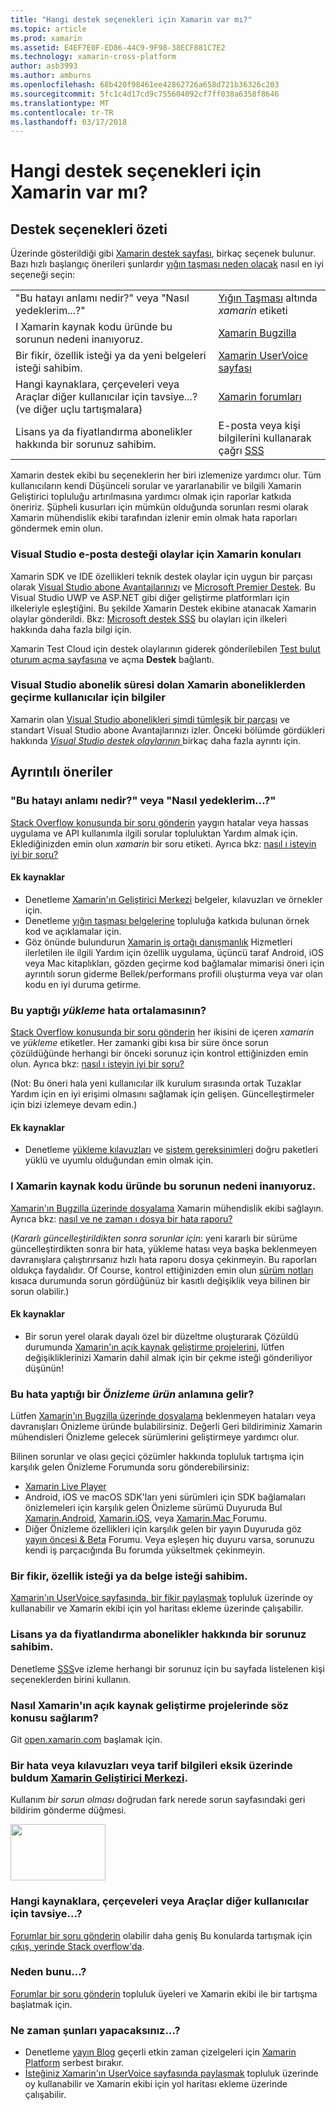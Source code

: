 ```yaml
---
title: "Hangi destek seçenekleri için Xamarin var mı?"
ms.topic: article
ms.prod: xamarin
ms.assetid: E4EF7E0F-ED86-44C9-9F98-38ECF881C7E2
ms.technology: xamarin-cross-platform
author: asb3993
ms.author: amburns
ms.openlocfilehash: 68b420f98461ee42862726a658d721b36326c203
ms.sourcegitcommit: 5fc1c4d17cd9c755604092cf7ff038a6358f8646
ms.translationtype: MT
ms.contentlocale: tr-TR
ms.lasthandoff: 03/17/2018
---
```

# <a name="what-support-options-are-available-for-xamarin"></a>Hangi destek seçenekleri için Xamarin var mı?

## <a name="summary-of-support-options"></a>Destek seçenekleri özeti

Üzerinde gösterildiği gibi [Xamarin destek sayfası](https://www.xamarin.com/support), birkaç seçenek bulunur.  Bazı hızlı başlangıç önerileri şunlardır [yığın taşması neden olacak](http://stackoverflow.com/help/product-support) nasıl en iyi seçeneği seçin:

|   |   |
|---|---|
|"Bu hatayı anlamı nedir?" veya "Nasıl yedeklerim...?"|[Yığın Taşması](http://stackoverflow.com/questions/ask?tags=xamarin) altında *xamarin* etiketi|
|I Xamarin kaynak kodu üründe bu sorunun nedeni inanıyoruz.|[Xamarin Bugzilla](https://bugzilla.xamarin.com/page.cgi?id=bug-writing.html)|
|Bir fikir, özellik isteği ya da yeni belgeleri isteği sahibim.|[Xamarin UserVoice sayfası](https://xamarin.uservoice.com)|
|Hangi kaynaklara, çerçeveleri veya Araçlar diğer kullanıcılar için tavsiye...? (ve diğer uçlu tartışmalara)|[Xamarin forumları](https://forums.xamarin.com)|
|Lisans ya da fiyatlandırma abonelikler hakkında bir sorunuz sahibim.|E-posta veya kişi bilgilerini kullanarak çağrı [SSS](https://www.xamarin.com/faq)|

Xamarin destek ekibi bu seçeneklerin her biri izlemenize yardımcı olur.  Tüm kullanıcıların kendi Düşünceli sorular ve yararlanabilir ve bilgili Xamarin Geliştirici topluluğu artırılmasına yardımcı olmak için raporlar katkıda öneririz.  Şüpheli kusurları için mümkün olduğunda sorunları resmi olarak Xamarin mühendislik ekibi tarafından izlenir emin olmak hata raporları göndermek emin olun.

<a name="Visual_Studio_email_support_incidents_for_Xamarin_topics"/>

### <a name="visual-studio-email-support-incidents-for-xamarin-topics"></a>Visual Studio e-posta desteği olaylar için Xamarin konuları

Xamarin SDK ve IDE özellikleri teknik destek olaylar için uygun bir parçası olarak [Visual Studio abone Avantajlarınızı](https://msdn.microsoft.com/subscriptions/bb266240) ve [Microsoft Premier Destek](https://www.microsoft.com/en-us/microsoftservices/support.aspx).  Bu Visual Studio UWP ve ASP.NET gibi diğer geliştirme platformları için ilkeleriyle eşleştiğini.  Bu şekilde Xamarin Destek ekibine atanacak Xamarin olaylar gönderildi.  Bkz: [Microsoft destek SSS](https://support.microsoft.com/gp/offerprophone) bu olayları için ilkeleri hakkında daha fazla bilgi için.

Xamarin Test Cloud için destek olaylarının giderek gönderilebilen [Test bulut oturum açma sayfasına](https://testcloud.xamarin.com/login) ve açma **Destek** bağlantı.

### <a name="information-for-users-migrating-from-expired-xamarin-subscriptions-to-visual-studio-subscriptions"></a>Visual Studio abonelik süresi dolan Xamarin aboneliklerden geçirme kullanıcılar için bilgiler

Xamarin olan [Visual Studio abonelikleri şimdi tümleşik bir parçası](https://blog.xamarin.com/xamarin-for-all/) ve standart Visual Studio abone Avantajlarınızı izler.  Önceki bölümde gördükleri hakkında [ *Visual Studio destek olaylarının* ](#Visual_Studio_email_support_incidents_for_Xamarin_topics) birkaç daha fazla ayrıntı için.

## <a name="detailed-recommendations"></a>Ayrıntılı öneriler

### <a name="what-does-this-error-mean-or-how-do-i--"></a>"Bu hatayı anlamı nedir?" veya "Nasıl yedeklerim...?"

[Stack Overflow konusunda bir soru gönderin](http://stackoverflow.com/questions/ask?tags=xamarin) yaygın hatalar veya hassas uygulama ve API kullanımla ilgili sorular topluluktan Yardım almak için.  Eklediğinizden emin olun _xamarin_ bir soru etiketi.  Ayrıca bkz: [nasıl ı isteyin iyi bir soru?](http://stackoverflow.com/help/how-to-ask)

#### <a name="additional-resources"></a>Ek kaynaklar

-   Denetleme [Xamarin'ın Geliştirici Merkezi](/index.md) belgeler, kılavuzları ve örnekler için.
-   Denetleme [yığın taşması belgelerine](http://stackoverflow.com/documentation) topluluğa katkıda bulunan örnek kod ve açıklamalar için.
-   Göz önünde bulundurun [Xamarin iş ortağı danışmanlık](https://www.xamarin.com/consulting-partners) Hizmetleri ilerletilen ile ilgili Yardım için özellik uygulama, üçüncü taraf Android, iOS veya Mac kitaplıkları, gözden geçirme kod bağlamalar mimarisi öneri için ayrıntılı sorun giderme Bellek/performans profili oluşturma veya var olan kodu en iyi duruma getirme.

### <a name="what-does-this-installation-error-mean"></a>Bu yaptığı _yükleme_ hata ortalamasının?

[Stack Overflow konusunda bir soru gönderin](http://stackoverflow.com/questions/ask?tags=xamarin+installation) her ikisini de içeren _xamarin_ ve _yükleme_ etiketler.  Her zamanki gibi kısa bir süre önce sorun çözüldüğünde herhangi bir önceki sorunuz için kontrol ettiğinizden emin olun.  Ayrıca bkz: [nasıl ı isteyin iyi bir soru?](http://stackoverflow.com/help/how-to-ask)

(Not: Bu öneri hala yeni kullanıcılar ilk kurulum sırasında ortak Tuzaklar Yardım için en iyi erişimi olmasını sağlamak için gelişen.  Güncelleştirmeler için bizi izlemeye devam edin.)

#### <a name="additional-resources"></a>Ek kaynaklar

-   Denetleme [yükleme kılavuzları](~/cross-platform/get-started/installation/index.md) ve [sistem gereksinimleri](~/cross-platform/get-started/requirements.md) doğru paketleri yüklü ve uyumlu olduğundan emin olmak için.

### <a name="i-believe-this-problem-is-caused-by-a-defect-in-the-xamarin-source-code"></a>I Xamarin kaynak kodu üründe bu sorunun nedeni inanıyoruz.

[Xamarin'ın Bugzilla üzerinde dosyalama](https://bugzilla.xamarin.com/page.cgi?id=bug-writing.html) Xamarin mühendislik ekibi sağlayın.  Ayrıca bkz: [nasıl ve ne zaman ı dosya bir hata raporu?](~/cross-platform/troubleshooting/questions/howto-file-bug.md)

(*Kararlı güncelleştirildikten sonra sorunlar için*: yeni kararlı bir sürüme güncelleştirdikten sonra bir hata, yükleme hatası veya başka beklenmeyen davranışlara çalıştırırsanız hızlı hata raporu dosya çekinmeyin.  Bu raporları oldukça faydalıdır.  Of Course, kontrol ettiğinizden emin olun [sürüm notları](https://developer.xamarin.com/releases/) kısaca durumunda sorun gördüğünüz bir kasıtlı değişiklik veya bilinen bir sorun olabilir.)

#### <a name="additional-resources"></a>Ek kaynaklar

-   Bir sorun yerel olarak dayalı özel bir düzeltme oluşturarak Çözüldü durumunda [Xamarin'ın açık kaynak geliştirme projelerini](http://open.xamarin.com/), lütfen değişikliklerinizi Xamarin dahil almak için bir çekme isteği gönderiliyor düşünün!

### <a name="what-does-this-error-in-a-preview-product-mean"></a>Bu hata yaptığı bir _Önizleme ürün_ anlamına gelir?

Lütfen [Xamarin'ın Bugzilla üzerinde dosyalama](https://bugzilla.xamarin.com/page.cgi?id=bug-writing.html) beklenmeyen hataları veya davranışları Önizleme üründe bulabilirsiniz.  Değerli Geri bildiriminiz Xamarin mühendisleri Önizleme gelecek sürümlerini geliştirmeye yardımcı olur.

Bilinen sorunlar ve olası geçici çözümler hakkında topluluk tartışma için karşılık gelen Önizleme Forumunda soru gönderebilirsiniz:

-   [Xamarin Live Player](https://forums.xamarin.com/categories/live-player)
-   Android, iOS ve macOS SDK'ları yeni sürümleri için SDK bağlamaları önizlemeleri için karşılık gelen Önizleme sürümü Duyuruda Bul [Xamarin.Android](http://forums.xamarin.com/categories/android), [Xamarin.iOS](http://forums.xamarin.com/categories/ios), veya [Xamarin.Mac ](http://forums.xamarin.com/categories/mac) Forumu.
-   Diğer Önizleme özellikleri için karşılık gelen bir yayın Duyuruda göz [yayın öncesi & Beta](http://forums.xamarin.com/categories/xamarin-prerelease) Forumu.  Veya eşleşen hiç duyuru varsa, sorunuzu kendi iş parçacığında Bu forumda yükseltmek çekinmeyin.

### <a name="i-have-an-idea-feature-request-or-documentation-request"></a>Bir fikir, özellik isteği ya da belge isteği sahibim.

[Xamarin'ın UserVoice sayfasında, bir fikir paylaşmak](https://xamarin.uservoice.com) topluluk üzerinde oy kullanabilir ve Xamarin ekibi için yol haritası ekleme üzerinde çalışabilir.

### <a name="i-have-a-question-about-subscriptions-licensing-or-pricing"></a>Lisans ya da fiyatlandırma abonelikler hakkında bir sorunuz sahibim.

Denetleme [SSS](https://www.xamarin.com/faq)ve izleme herhangi bir sorunuz için bu sayfada listelenen kişi seçeneklerden birini kullanın.

### <a name="how-do-i-get-involved-in-xamarins-open-source-development-projects"></a>Nasıl Xamarin'ın açık kaynak geliştirme projelerinde söz konusu sağlarım?

Git [open.xamarin.com](http://open.xamarin.com/) başlamak için.

### <a name="i-found-a-mistake-or-missing-information-in-the-guides-or-recipes-on-the-xamarin-developer-centerindexmd"></a>Bir hata veya kılavuzları veya tarif bilgileri eksik üzerinde buldum [Xamarin Geliştirici Merkezi](/index.md).

Kullanım _bir sorun olması_ doğrudan fark nerede sorun sayfasındaki geri bildirim gönderme düğmesi.

[<img src="support-options-images/feedback.png" style="width: 152px; height: 90px;">](support-options-images/feedback.png)

### <a name="what-resources-frameworks-or-tools-do-other-users-recommend-for--"></a>Hangi kaynaklara, çerçeveleri veya Araçlar diğer kullanıcılar için tavsiye...?

[Forumlar bir soru gönderin](https://forums.xamarin.com/) olabilir daha geniş Bu konularda tartışmak için [çıkış, yerinde Stack overflow'da](http://stackoverflow.com/help/dont-ask).

### <a name="why-do-you--"></a>Neden bunu...?

[Forumlar bir soru gönderin](https://forums.xamarin.com/) topluluk üyeleri ve Xamarin ekibi ile bir tartışma başlatmak için.

### <a name="when-will-you--"></a>Ne zaman şunları yapacaksınız...?

-   Denetleme [yayın Blog](http://releases.xamarin.com/) geçerli etkin zaman çizelgeleri için [Xamarin Platform](https://www.xamarin.com/platform) serbest bırakır.
-   [İsteğiniz Xamarin'ın UserVoice sayfasında paylaşmak](https://xamarin.uservoice.com) topluluk üzerinde oy kullanabilir ve Xamarin ekibi için yol haritası ekleme üzerinde çalışabilir.

